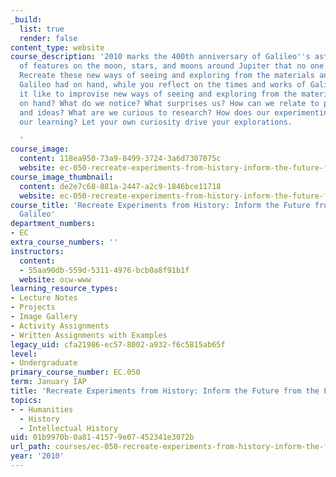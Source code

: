 ```yaml
---
_build:
  list: true
  render: false
content_type: website
course_description: '2010 marks the 400th anniversary of Galileo''s astonishing sightings
  of features on the moon, stars, and moons around Jupiter that no one had seen before.
  Recreate these new ways of seeing and exploring from the materials and techniques
  Galileo had on hand, while you reflect on the times and works of Galileo. What was
  it like to improvise new ways of seeing and exploring from the materials and techniques
  on hand? What do we notice? What surprises us? How can we relate to past experience
  and ideas? What are we curious to research? How does our experimenting grow into
  our learning? Let your own curiosity drive your explorations.

  '
course_image:
  content: 118ea950-73a9-8499-3724-3a6d7307075c
  website: ec-050-recreate-experiments-from-history-inform-the-future-from-the-past-galileo-january-iap-2010
course_image_thumbnail:
  content: de2e7c68-881a-2447-a2c9-1846bce11718
  website: ec-050-recreate-experiments-from-history-inform-the-future-from-the-past-galileo-january-iap-2010
course_title: 'Recreate Experiments from History: Inform the Future from the Past:
  Galileo'
department_numbers:
- EC
extra_course_numbers: ''
instructors:
  content:
  - 55aa90db-559d-5311-4976-bcb0a8f91b1f
  website: ocw-www
learning_resource_types:
- Lecture Notes
- Projects
- Image Gallery
- Activity Assignments
- Written Assignments with Examples
legacy_uid: cfa21986-ec57-8002-a932-f6c5815ab65f
level:
- Undergraduate
primary_course_number: EC.050
term: January IAP
title: 'Recreate Experiments from History: Inform the Future from the Past: Galileo'
topics:
- - Humanities
  - History
  - Intellectual History
uid: 01b9970b-0a81-4157-9e07-452341e3072b
url_path: courses/ec-050-recreate-experiments-from-history-inform-the-future-from-the-past-galileo-january-iap-2010
year: '2010'
---
```

